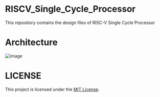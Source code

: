 # RISCV_Single_Cycle_Processor
This repository contains the design files of RISC-V Single Cycle Processor

# Architecture
![image](https://github.com/DemirMahmut/RISCV_Single_Cycle_Processor/assets/93203820/88ba8c22-395b-4430-985a-cbe701bbcbca)

# LICENSE
This project is licensed under the [MIT License](https://github.com/DemirMahmut/RISCV_Single_Cycle_Processor/blob/main/LICENSE).

